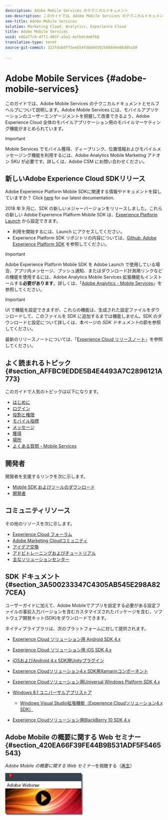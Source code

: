 ```yaml
---
description: Adobe Mobile Services のテクニカルドキュメント
seo-description: このガイドでは、Adobe Mobile Services のテクニカルドキュメントとセルフヘルプについて説明します。Adobe Mobile Services には、モバイルアプリケーションのユーザーエンゲージメントを把握して改善できるよう、Adobe Experience Cloud 全体のモバイルアプリケーション用のモバイルマーケティング機能がまとめられています。
seo-title: Adobe Mobile Services
solution: Marketing Cloud, Analytics, Experience Cloud
title: Adobe Mobile Services
uuid: e86a77c9-4ff1-403f-a5a1-4afbdc4e6f68
translation-type: tm+mt
source-git-commit: 322fdab0ff5eeb54fdbb04502508849e86d05a50

---
```



# Adobe Mobile Services {#adobe-mobile-services}

このガイドでは、Adobe Mobile Services のテクニカルドキュメントとセルフヘルプについて説明します。Adobe Mobile Services には、モバイルアプリケーションのユーザーエンゲージメントを把握して改善できるよう、Adobe Experience Cloud 全体のモバイルアプリケーション用のモバイルマーケティング機能がまとめられています。

>[!IMPORTANT]
>
>Mobile Services でモバイル獲得、ディープリンク、位置情報およびモバイルメッセージング機能を利用するには、Adobe Analytics Mobile Marketing アドオン SKU が必要です。詳しくは、Adobe CSM にお問い合わせください。

## 新しいAdobe Experience Cloud SDKリリース

Adobe Experience Platform Mobile SDKに関連する情報やドキュメントを探していますか？ Click [here](https://aep-sdks.gitbook.io/docs/) for our latest documentation.

2018 年 9 月に、SDK の新しいメジャーバージョンをリリースしました。これらの新しい Adobe Experience Platform Mobile SDK は、[Experience Platform Launch](https://www.adobe.com/experience-platform/launch.html) から設定できます。

* 利用を開始するには、Launch にアクセスしてください。
* Experience Platform SDK リポジトリの内容については、[Github: Adobe Experience Platform SDK](https://github.com/Adobe-Marketing-Cloud/acp-sdks) を参照してください。

>[!IMPORTANT]
>
> Adobe Experience Platform Mobile SDK を Adobe Launch で使用している場合、アプリ内メッセージ、プッシュ通知、またはダウンロード計測用リンクなどの機能を使用するには、Adobe Analytics Mobile Services 拡張機能もインストールする&#x200B;**必要があります**。詳しくは、「[Adobe Analytics - Mobile Services](https://aep-sdks.gitbook.io/docs/using-mobile-extensions/adobe-analytics-mobile-services)」を参照してください。

>[!IMPORTANT]
>
>UI で機能を設定できますが、これらの機能は、生成された設定ファイルをダウンロードして、このファイルを SDK に追加するまでは機能しません。SDK のダウンロードと設定について詳しくは、本ページの *SDK ドキュメント*&#x200B;の節を参照してください。

最新のリリースノートについては、「[Experience Cloud リリースノート](https://docs.adobe.com/content/help/en/release-notes/experience-cloud/current.html)」を参照してください。

## よく読まれるトピック {#section_AFFBC9EDDE5B4E4493A7C2896121A773}

このガイドで人気のトピックは以下になります。

* [はじめに](/help/using/gs/gs.md)
* [ログイン](/help/using/gs/gs-signin.md)
* [役割と権限](/help/using/gs/c-mob-roles-and-permissions.md)
* [モバイル指標](/help/using/gs/metrics/metrics.md)
* [メッセージ](/help/using/in-app-messaging/in-app-messaging.md)
* [獲得](/help/using/acquisition-main/acquisition-main.md)
* [場所](/help/using/location/c-location-overview.md)
* [よくある質問 - Mobile Services](/help/using/faq-mobile.md)

## 開発者

開発者を支援するリンクを次に示します。

* [Mobile SDK およびツールのダウンロード](/help/using/c-manage-app-settings/c-mob-confg-app/t-config-analytics/download-sdk.md)
* [開発者](https://docs.adobe.com/content/help/en/analytics/implementation/home.html)

## コミュニティリソース

その他のリソースを次に示します。

* [Experience Cloud フォーラム](https://forums.adobe.com/community/experience-cloud)
* [Adobe Marketing Cloudコミュニティ](https://helpx.adobe.com/marketing-cloud.html?promoid=KAWSE)
* [アイデア交換](https://forums.adobe.com/community/experience-cloud/analytics-cloud/analytics)
* [アドビトレーニングおよびチュートリアル](https://helpx.adobe.com/learning.html?promoid=KAUDK)
* [主なソリューションセンター](https://www.adobe.com/marketing-cloud.html)

## SDK ドキュメント {#section_3A500233347C4305AB545E298A827CEA}

ユーザーガイドに加えて、Adobe Mobileでアプリを設定する必要がある設定ファイルの事前入力バージョンを含むカスタマイズされたパッケージを含む、ソフトウェア開発キット(SDK)をダウンロードできます。

ネイティブライブラリは、次のプラットフォームに対して提供されます。

* [Experience Cloud ソリューション用 Android SDK 4.x](/help/android/overview.md)
* [Experience Cloud ソリューション用 iOS SDK 4.x](/help/ios/overview.md)
* [iOSおよびAndroid 4.x SDK用Unityプラグイン](/help/unity/get-started.md)
* [Experience Cloudソリューション4.x SDK用Xamarinコンポーネント](/help/xamarin/get-started.md)
* [Experience Cloudソリューション用Universal Windows Platform SDK 4.x](/help/universal-windows/overview.md)
* [Windows 8.1 ユニバーサルアプリストア](/help/windows-appstore/overview.md)

   * [Windows Visual Studio拡張機能（Experience Cloudソリューション4.x SDK）](/help/windows-appstore/extensions/win-vse-4x.md)

* [Experience Cloudソリューション用BlackBerry 10 SDK 4.x](/help/blackberry/overview.md)

## Adobe Mobile の概要に関する Web セミナー {#section_420EA66F39FE44B9B531ADF5F5465543}

*Adobe Mobile の概要に関する Web セミナー*&#x200B;を視聴する（[再生](https://adobe.ly/PsxCFn)）

[  ![](assets/webinar.png) ](https://adobe.ly/PsxCFn)
